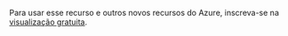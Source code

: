 ﻿Para usar esse recurso e outros novos recursos do Azure, inscreva-se na [visualização gratuita](https://account.windowsazure.com/PreviewFeatures).


<!--HONumber=45--> 
